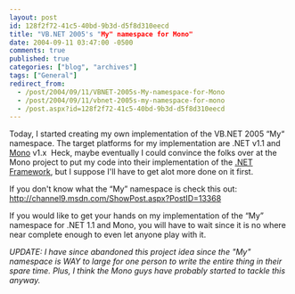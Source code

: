 ```yaml
---
layout: post
id: 128f2f72-41c5-40bd-9b3d-d5f8d310eecd
title: "VB.NET 2005's "My" namespace for Mono"
date: 2004-09-11 03:47:00 -0500
comments: true
published: true
categories: ["blog", "archives"]
tags: ["General"]
redirect_from: 
  - /post/2004/09/11/VBNET-2005s-My-namespace-for-Mono
  - /post/2004/09/11/vbnet-2005s-my-namespace-for-mono
  - /post.aspx?id=128f2f72-41c5-40bd-9b3d-d5f8d310eecd
---
```

<!-- more -->
<p>
Today, I started creating my own implementation of the VB.NET 2005 &ldquo;My&ldquo; namespace. The target platforms for my implementation are .NET v1.1 and <a href="http://mono-project.com" target="_blank" title="Mono Project">Mono</a> v1.x&nbsp; Heck, maybe eventually I could convince the folks over at the Mono project to put my code into their implementation of the <a href="http://www.microsoft.com/net/" target="_blank" title="Microsoft .NET Framework">.NET Framework</a>, but I suppose I&#39;ll have to get alot more done on it first.
</p>
<p>
If you don&#39;t know what the &ldquo;My&rdquo; namespace is check this out: <a href="http://channel9.msdn.com/ShowPost.aspx?PostID=13368">http://channel9.msdn.com/ShowPost.aspx?PostID=13368</a>
</p>
<p>
If you would like to get your hands on my implementation of the &ldquo;My&rdquo; namespace for .NET 1.1 and Mono, you will have to wait since it is no where near complete enough to even let anyone play with it.
</p>
<p>
<em>UPDATE: I have since abandoned this project idea since the &quot;My&quot; namespace is WAY to large for one person to write the entire thing in their spare time. Plus, I think the Mono guys have probably started to tackle this anyway.</em>
</p>
